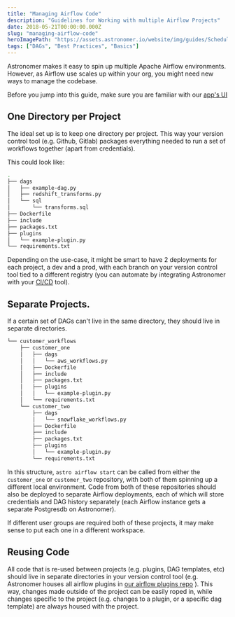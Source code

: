 ```yaml
---
title: "Managing Airflow Code"
description: "Guidelines for Working with multiple Airflow Projects"
date: 2018-05-21T00:00:00.000Z
slug: "managing-airflow-code"
heroImagePath: "https://assets.astronomer.io/website/img/guides/SchedulingTasksinAirflow_preview.png"
tags: ["DAGs", "Best Practices", "Basics"]
---
```


Astronomer makes it easy to spin up multiple Apache Airflow environments. However, as Airflow use scales up within your org, you might need new ways to manage the codebase.

Before you jump into this guide, make sure you are familiar with our [app's UI](https://www.astronomer.io/guides/app-ui/)

## One Directory per Project

The ideal set up is to keep one directory per project. This way your version control tool (e.g. Github, Gitlab) packages everything needed to run a set of workflows together (apart from credentials).

This could look like:

```bash
.
├── dags
│   ├── example-dag.py
│   ├── redshift_transforms.py
│   └── sql
│       └── transforms.sql
├── Dockerfile
├── include
├── packages.txt
├── plugins
│   └── example-plugin.py
└── requirements.txt
```

Depending on the use-case, it might be smart to have 2 deployments for each project, a dev and a prod, with each branch on your version control tool tied to a different registry (you can automate by integrating Astronomer with your [CI/CD](https://www.astronomer.io/guides/deploying-dags-with-cicd/) tool).


## Separate Projects.

If a certain set of DAGs can't live in the same directory, they should live in separate directories.

```bash
└── customer_workflows
    ├── customer_one
    │   ├── dags
    │   │   └── aws_workflows.py
    │   ├── Dockerfile
    │   ├── include
    │   ├── packages.txt
    │   ├── plugins
    │   │   └── example-plugin.py
    │   └── requirements.txt
    └── customer_two
        ├── dags
        │   └── snowflake_workflows.py
        ├── Dockerfile
        ├── include
        ├── packages.txt
        ├── plugins
        │   └── example-plugin.py
        └── requirements.txt
```

In this structure, `astro airflow start` can be called from either the `customer_one` or `customer_two` repository, with both of them spinning up a different local environment. Code from both of these repositories should also be deployed to separate Airflow deployments, each of which will store credentials and DAG history separately (each Airflow instance gets a separate Postgresdb on Astronomer).

If different user groups are required both of these projects, it may make sense to put each one in a different workspace.

## Reusing Code

All code that is re-used between projects (e.g. plugins, DAG templates, etc) should live in separate directories in your version control tool (e.g. Astronomer houses all airflow plugins in [our airflow plugins repo](https://github.com/airflow-plugins/) ). This way, changes made outside of the project can be easily roped in, while changes specific to the project (e.g. changes to a plugin, or a specific dag template) are always housed with the project.
